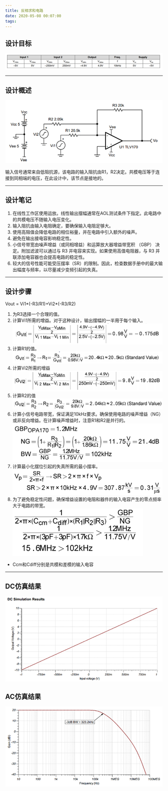 ```yaml
---
title: 反相求和电路
date: 2020-05-08 00:07:00
tags:
---
```


## 设计目标

![设计目标](反相求和电路/设计目标.PNG)

---

## 设计概述

![反相求和电路](反相求和电路/反相求和电路.PNG)

输入信号通常来自低阻抗源，该电路的输入阻抗由R1，R2决定。共模电压等于连接到同相端的电压，在此设计中，该节点是接地的。

---

## 设计笔记

1. 在线性工作区使用运放。线性输出摆幅通常在AOL测试条件下指定。此电路中的共模电压不随输入电压变化。
2. 输入阻抗由输入电阻确定，要确保输入电阻足够大。
3. 使用高阻值会降低电路的相位裕量，并在电路中引入额外的噪声。
4. 避免在输出接电容影响稳定性。
5. 小信号带宽由噪声增益（或同相增益）和运算放大器增益带宽积 （GBP） 决定。附加滤波可以通过与 R3 并电容来实现。如果使用高值电阻器，与 R3 并联添加电容器也会提高电路的稳定性。
6. 较大的信号性能可能受压摆率（SR）的限制。因此，检查数据手册中的最大输出幅度与频率，以尽量减少变频引起的失真。

---

## 设计步骤

Vout = Vi1*(-R3/R1)+Vi2*(-R3/R2)

1. 为R3选择一个合理的值。
2. 计算Vi1所需的增益。对于这种设计，输出摆幅的一半用于每个输入。
![信号1增益](反相求和电路/信号1增益.PNG)
3. 计算R1的值。
![R1的值](反相求和电路/R1的值.PNG)
4. 计算Vi2所需的增益
![信号2增益](反相求和电路/信号2增益.PNG)
5. 计算R2的值
![R2的值](反相求和电路/R2的值.PNG)
6. 计算小信号电路带宽，保证满足10kHz要求。确保使用电路的噪声增益（NG）或非反向增益。在计算噪声增益时，注意R1和R2是并行的。
![计算电路带宽](反相求和电路/计算电路带宽.PNG)
7. 计算最小化摆位引起的失真所需的最小摆率。
![计算压摆率](反相求和电路/计算压摆率.PNG)
8. 为了避免稳定性问题，确保增益设置的电阻和器件的输入电容产生的零点频率大于电路的带宽。
![计算零点频率](反相求和电路/计算零点频率.PNG)

- Ccm和Cdiff分别是共模和差模的输入电容

---

## DC仿真结果

![DC仿真结果](反相放大电路/DC仿真.PNG)

## AC仿真结果

![DC仿真结果](反相放大电路/AC仿真.PNG)
